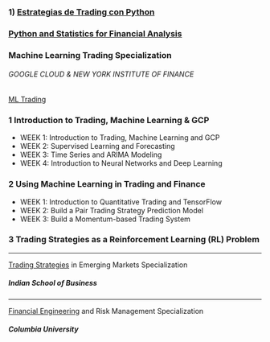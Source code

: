 
### 1) [Estrategias de Trading con Python](https://www.youtube.com/playlist?list=PLYlZyIXUXErFnQN9ZJ_UAmV84DiXHFd1Z)

### [Python and Statistics for Financial Analysis](https://www.coursera.org/learn/python-statistics-financial-analysis)

### Machine Learning Trading Specialization
###### GOOGLE CLOUD &amp; NEW YORK INSTITUTE OF FINANCE

[ML Trading](https://www.coursera.org/specializations/machine-learning-trading)

### 1 Introduction to Trading, Machine Learning & GCP
* WEEK 1: Introduction to Trading, Machine Learning and GCP
* WEEK 2: Supervised Learning and Forecasting
* WEEK 3: Time Series and ARIMA Modeling
* WEEK 4: Introduction to Neural Networks and Deep Learning

### 2 Using Machine Learning in Trading and Finance
* WEEK 1: Introduction to Quantitative Trading and TensorFlow
* WEEK 2: Build a Pair Trading Strategy Prediction Model
* WEEK 3: Build a Momentum-based Trading System

### 3 Trading Strategies as a Reinforcement Learning (RL) Problem

________
[Trading Strategies](https://www.coursera.org/specializations/trading-strategy) in Emerging Markets Specialization 
##### Indian School of Business
________
[Financial Engineering](https://www.coursera.org/specializations/financialengineering) and Risk Management Specialization
##### Columbia University

